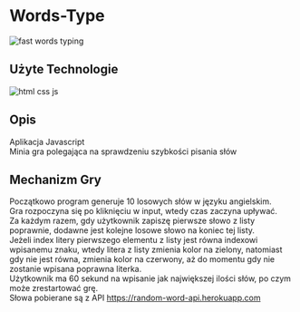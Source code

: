 # Words-Type </br>


![fast words typing](https://user-images.githubusercontent.com/51877514/130502879-5af94029-1b47-4a61-b56e-652eb3cc7171.JPG)


## Użyte Technologie
![html css js](https://user-images.githubusercontent.com/51877514/130502747-c6ec4276-064d-40b0-a9ae-66ac27295185.png)


## Opis
Aplikacja Javascript</br>
Minia gra polegająca na sprawdzeniu szybkości pisania słów

## Mechanizm Gry
Początkowo program generuje 10 losowych słów w języku angielskim.</br>
Gra rozpoczyna się po kliknięciu w input, wtedy czas zaczyna upływać.</br>
Za każdym razem, gdy użytkownik zapiszę pierwsze słowo z listy poprawnie, dodawne jest kolejne losowe słowo na koniec tej listy.</br>
Jeżeli index litery pierwszego elementu z listy jest równa indexowi wpisanemu znaku, wtedy litera z listy zmienia kolor na zielony, natomiast gdy nie jest równa, zmienia kolor na czerwony, aż do momentu gdy nie zostanie wpisana poprawna literka.</br>
Użytkownik ma 60 sekund na wpisanie jak największej ilości słów, po czym może zrestartować grę.</br>
Słowa pobierane są z API https://random-word-api.herokuapp.com</br>
